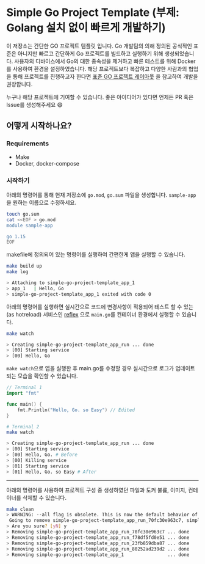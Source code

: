# Simple Go Project Template (부제: Golang 설치 없이 빠르게 개발하기)

이 저장소는 간단한 GO 프로젝트 템플릿 입니다. Go 개발팀의 의해 정의된 공식적인 표준은 아니지만 빠르고 간단하게 Go 프로젝트를 빌드하고 실행하기 위해 생성되었습니다.  사용자의 디바이스에서 Go의 대한 종속성을 제거하고 빠른 테스트를 위해 Docker를 사용하여 환경을 설정하였습니다. 해당 프로젝트보다 복잡하고 다양한 사람과의 협업을 통해 프로젝트를 진행하고자 한다면 [표준 GO 프로젝트 레이아웃](https://github.com/golang-standards/project-layout/blob/master/README_ko.md) 을 참고하여 개발을 권장합니다.

누구나 해당 프로젝트에 기여할 수 있습니다. 좋은 아이디어가 있다면 언제든 PR 혹은 Issue를 생성해주세요 :smile:

## 어떻게 시작하나요?

### Requirements

- Make
- Docker, docker-compose

### 시작하기

아래의 명령어를 통해 현재 저장소에 `go.mod`, `go.sum` 파일을 생성합니다. `sample-app` 을 원하는 이름으로 수정하세요.

```bash
touch go.sum
cat <<EOF > go.mod
module sample-app

go 1.15
EOF
```

 makefile에 정의되어 있는 명령어를 실행하여 간편한게 앱을 실행할  수 있습니다.

```bash
make build up
make log

> Attaching to simple-go-project-template_app_1
> app_1   | Hello, Go
> simple-go-project-template_app_1 exited with code 0
```

아래의 명령어를 실행하면 실시간으로 코드에 변경사항이 적용되어 테스트 할 수 있는 (as hotreload)  서비스인 [reflex](https://github.com/cespare/reflex)  으로 `main.go`를 컨테이너 환경에서 실행할 수 있습니다. 

```bash
make watch

> Creating simple-go-project-template_app_run ... done
> [00] Starting service
> [00] Hello, Go
```

`make watch`으로 앱을 실행한 후 main.go를 수정할 경우 실시간으로 로그가 업데이트 되는 모습을 확인할 수 있습니다.

```go
// Terminal 1
import "fmt"

func main() {
	fmt.Println("Hello, Go. so Easy") // Edited 
}
```

```bash
# Terminal 2
make watch

> Creating simple-go-project-template_app_run ... done
> [00] Starting service
> [00] Hello, Go. # Before 
> [00] Killing service
> [01] Starting service
> [01] Hello, Go. so Easy # After
```



----

아래의 명령어를 사용하여 프로젝트 구성 중 생성하였던 파일과 도커 불륨, 이미지, 컨테이너를 삭제할 수 있습니다.

```bash
make clean
> WARNING: --all flag is obsolete. This is now the default behavior of `docker-compose rm`
 Going to remove simple-go-project-template_app_run_70fc30e963c7, simple-go-project-template_app_run_f78df5fd0e51, simple-go-project-template_app_run_23fb859dba87, simple-go-project-template_app_run_80252ad239d2, simple-go-project-template_app_1
> Are you sure? [yN] y
> Removing simple-go-project-template_app_run_70fc30e963c7 ... done
> Removing simple-go-project-template_app_run_f78df5fd0e51 ... done
> Removing simple-go-project-template_app_run_23fb859dba87 ... done
> Removing simple-go-project-template_app_run_80252ad239d2 ... done
> Removing simple-go-project-template_app_1                ... done
```

